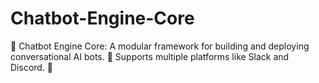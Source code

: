 # Chatbot-Engine-Core
💬 Chatbot Engine Core: A modular framework for building and deploying conversational AI bots. 🤖 Supports multiple platforms like Slack and Discord. 🧠
